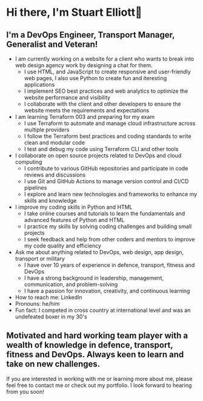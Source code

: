 # Hi there, I'm Stuart Elliott👋

## I'm a DevOps Engineer, Transport Manager, Generalist and Veteran!

- I am currently working on a website for a client who wants to break into web design agency work by designing a chat for them.
  - I use HTML, and JavaScript to create responsive and user-friendly web pages, I also use Python to create fun and iteresting applications
  - I implement SEO best practices and web analytics to optimize the website performance and visibility
  - I collaborate with the client and other developers to ensure the website meets the requirements and expectations
- I am learning Terraform 003 and preparing for my exam
  - I use Terraform to automate and manage cloud infrastructure across multiple providers
  - I follow the Terraform best practices and coding standards to write clean and modular code
  - I test and debug my code using Terraform CLI and other tools
- I collaborate on open source projects related to DevOps and cloud computing
  - I contribute to various GitHub repositories and participate in code reviews and discussions
  - I use Git and GitHub Actions to manage version control and CI/CD pipelines
  - I explore and learn new technologies and frameworks to enhance my skills and knowledge
- I improve my coding skills in Python and HTML
  - I take online courses and tutorials to learn the fundamentals and advanced features of Python and HTML
  - I practice my skills by solving coding challenges and building small projects
  - I seek feedback and help from other coders and mentors to improve my code quality and efficiency
- Ask me about anything related to DevOps, web design, app design, transport or military
  - I have over 10 years of experience in defence, transport, fitness and DevOps
  - I have a strong background in leadership, management, communication, and problem-solving
  - I have a passion for innovation, creativity, and continuous learning
- How to reach me: LinkedIn
- Pronouns: he/him
- Fun fact: I competed in cross country at international level and was an undefeated boxer in my 30's

## Motivated and hard working team player with a wealth of knowledge in defence, transport, fitness and DevOps. Always keen to learn and take on new challenges.

If you are interested in working with me or learning more about me, please feel free to contact me or check out my portfolio. I look forward to hearing from you soon!


